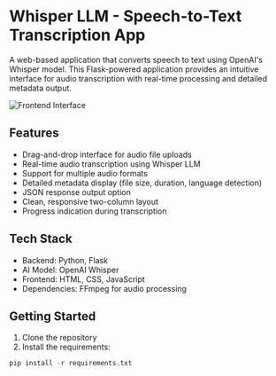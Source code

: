 # Whisper LLM - Speech-to-Text Transcription App

A web-based application that converts speech to text using OpenAI's Whisper model. This Flask-powered application provides an intuitive interface for audio transcription with real-time processing and detailed metadata output.

![Frontend Interface](screenshots/frontend.png)

## Features

- Drag-and-drop interface for audio file uploads
- Real-time audio transcription using Whisper LLM
- Support for multiple audio formats
- Detailed metadata display (file size, duration, language detection)
- JSON response output option
- Clean, responsive two-column layout
- Progress indication during transcription

## Tech Stack

- Backend: Python, Flask
- AI Model: OpenAI Whisper
- Frontend: HTML, CSS, JavaScript
- Dependencies: FFmpeg for audio processing

## Getting Started

1. Clone the repository
2. Install the requirements:
```python
pip install -r requirements.txt

